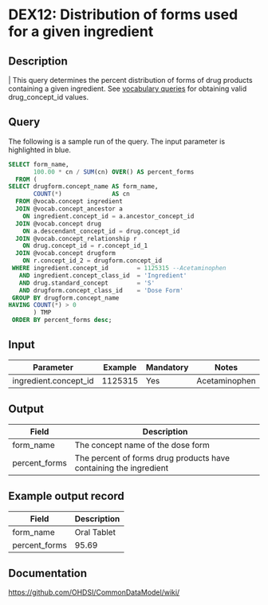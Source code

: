 <!---
Group:drug exposure
Name:DEX12 Distribution of forms used for a given ingredient
Author:Patrick Ryan
CDM Version: 5.3
-->

# DEX12: Distribution of forms used for a given ingredient

## Description
| This query determines the percent distribution of forms of drug products containing a given ingredient. See  [vocabulary queries](http://vocabqueries.omop.org/drug-queries) for obtaining valid drug_concept_id values.

## Query
The following is a sample run of the query. The input parameter is highlighted in  blue.

```sql
SELECT form_name,
       100.00 * cn / SUM(cn) OVER() AS percent_forms
  FROM (
SELECT drugform.concept_name AS form_name,
       COUNT(*)              AS cn
  FROM @vocab.concept ingredient
  JOIN @vocab.concept_ancestor a
    ON ingredient.concept_id = a.ancestor_concept_id
  JOIN @vocab.concept drug
    ON a.descendant_concept_id = drug.concept_id
  JOIN @vocab.concept_relationship r
    ON drug.concept_id = r.concept_id_1
  JOIN @vocab.concept drugform
    ON r.concept_id_2 = drugform.concept_id
 WHERE ingredient.concept_id        = 1125315 --Acetaminophen
   AND ingredient.concept_class_id  = 'Ingredient'
   AND drug.standard_concept        = 'S'
   AND drugform.concept_class_id    = 'Dose Form'
 GROUP BY drugform.concept_name
HAVING COUNT(*) > 0
       ) TMP
 ORDER BY percent_forms desc;
```

## Input

|  Parameter |  Example |  Mandatory |  Notes |
| --- | --- | --- | --- |
|  ingredient.concept_id |  1125315 |  Yes |  Acetaminophen |

## Output

|  Field |  Description |
| --- | --- |
| form_name | The concept name of the dose form |
| percent_forms | The percent of forms drug products have containing the ingredient |

## Example output record

|  Field |  Description |
| --- | --- |
| form_name |  Oral Tablet |
| percent_forms |  95.69 |

## Documentation
https://github.com/OHDSI/CommonDataModel/wiki/
